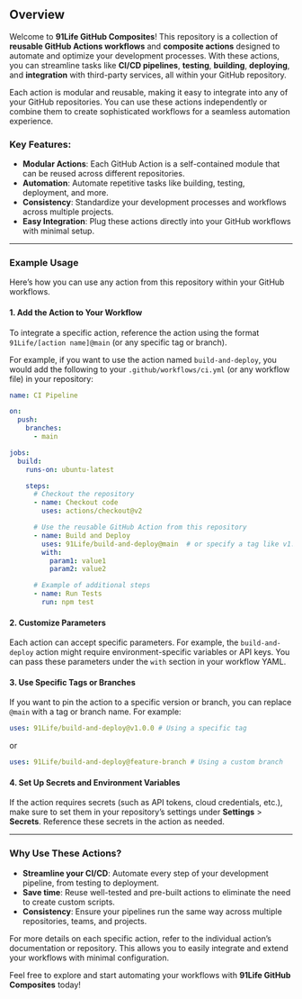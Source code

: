 ## Overview
Welcome to **91Life GitHub Composites**! This repository is a collection of **reusable GitHub Actions workflows** and **composite actions** designed to automate and optimize your development processes. With these actions, you can streamline tasks like **CI/CD pipelines**, **testing**, **building**, **deploying**, and **integration** with third-party services, all within your GitHub repository.

Each action is modular and reusable, making it easy to integrate into any of your GitHub repositories. You can use these actions independently or combine them to create sophisticated workflows for a seamless automation experience.

### Key Features:
- **Modular Actions**: Each GitHub Action is a self-contained module that can be reused across different repositories.
- **Automation**: Automate repetitive tasks like building, testing, deployment, and more.
- **Consistency**: Standardize your development processes and workflows across multiple projects.
- **Easy Integration**: Plug these actions directly into your GitHub workflows with minimal setup.

---

### Example Usage

Here’s how you can use any action from this repository within your GitHub workflows.

#### 1. Add the Action to Your Workflow  
To integrate a specific action, reference the action using the format `91Life/[action name]@main` (or any specific tag or branch).

For example, if you want to use the action named `build-and-deploy`, you would add the following to your `.github/workflows/ci.yml` (or any workflow file) in your repository:

```yaml
name: CI Pipeline

on:
  push:
    branches:
      - main

jobs:
  build:
    runs-on: ubuntu-latest

    steps:
      # Checkout the repository
      - name: Checkout code
        uses: actions/checkout@v2

      # Use the reusable GitHub Action from this repository
      - name: Build and Deploy
        uses: 91Life/build-and-deploy@main  # or specify a tag like v1.0.0
        with:
          param1: value1
          param2: value2

      # Example of additional steps
      - name: Run Tests
        run: npm test
```

#### 2. Customize Parameters  
Each action can accept specific parameters. For example, the `build-and-deploy` action might require environment-specific variables or API keys. You can pass these parameters under the `with` section in your workflow YAML.

#### 3. Use Specific Tags or Branches  
If you want to pin the action to a specific version or branch, you can replace `@main` with a tag or branch name. For example:

```yaml
uses: 91Life/build-and-deploy@v1.0.0 # Using a specific tag
```
or
```yaml
uses: 91Life/build-and-deploy@feature-branch # Using a custom branch
```

#### 4. Set Up Secrets and Environment Variables  
If the action requires secrets (such as API tokens, cloud credentials, etc.), make sure to set them in your repository’s settings under **Settings** > **Secrets**. Reference these secrets in the action as needed.

---

### Why Use These Actions?
- **Streamline your CI/CD**: Automate every step of your development pipeline, from testing to deployment.
- **Save time**: Reuse well-tested and pre-built actions to eliminate the need to create custom scripts.
- **Consistency**: Ensure your pipelines run the same way across multiple repositories, teams, and projects.

For more details on each specific action, refer to the individual action’s documentation or repository. This allows you to easily integrate and extend your workflows with minimal configuration.

Feel free to explore and start automating your workflows with **91Life GitHub Composites** today!

